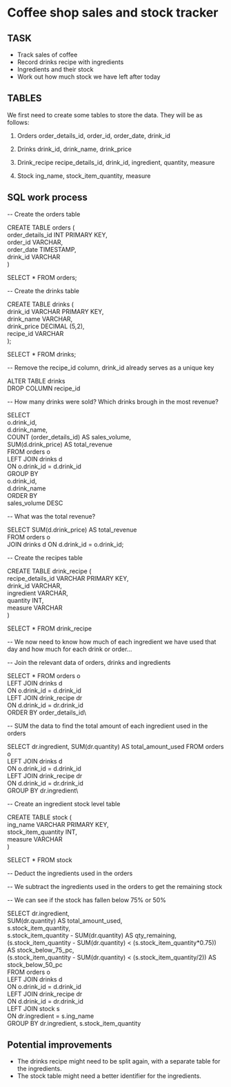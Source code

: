 # Coffee shop sales and stock tracker

## TASK
- Track sales of coffee
- Record drinks recipe with ingredients
- Ingredients and their stock
- Work out how much stock we have left after today

## TABLES

We first need to create some tables to store the data.
They will be as follows:

1. Orders
	order_details_id, order_id, order_date, drink_id 

2. Drinks
	drink_id, drink_name, drink_price

3. Drink_recipe
	recipe_details_id, drink_id, ingredient, quantity, measure 

6. Stock
	ing_name, stock_item_quantity, measure

## SQL work process

-- Create the orders table

CREATE TABLE orders (\
	order_details_id INT PRIMARY KEY, \
	order_id VARCHAR, \
	order_date TIMESTAMP, \
	drink_id VARCHAR\
	)

SELECT * FROM orders;

-- Create the drinks table

CREATE TABLE drinks (\
	drink_id VARCHAR PRIMARY KEY,\
	drink_name VARCHAR,\
	drink_price DECIMAL (5,2),\
	recipe_id VARCHAR\
);

SELECT * FROM drinks;

-- Remove the recipe_id column, drink_id already serves as a unique key

ALTER TABLE drinks\
DROP COLUMN recipe_id

-- How many drinks were sold? Which drinks brough in the most revenue?

SELECT \
o.drink_id, \
d.drink_name, \
COUNT (order_details_id) AS sales_volume, \
SUM(d.drink_price) AS total_revenue\
FROM orders o\
LEFT JOIN drinks d \
ON o.drink_id = d.drink_id\
GROUP BY \
o.drink_id, \
d.drink_name\
ORDER BY \
sales_volume DESC

-- What was the total revenue?

SELECT SUM(d.drink_price) AS total_revenue\
FROM orders o\
JOIN drinks d ON d.drink_id = o.drink_id;

-- Create the recipes table

CREATE TABLE drink_recipe (\
	recipe_details_id VARCHAR PRIMARY KEY,\
	drink_id VARCHAR,\
	ingredient VARCHAR,\
	quantity INT,\
	measure VARCHAR\
)

SELECT * FROM drink_recipe

-- We now need to know how much of each ingredient we have used that day and how much for each drink or order...

-- Join the relevant data of orders, drinks and ingredients

SELECT * FROM orders o\
LEFT JOIN drinks d \
ON o.drink_id = d.drink_id\
LEFT JOIN drink_recipe dr \
ON d.drink_id = dr.drink_id\
ORDER BY order_details_id\

-- SUM the data to find the total amount of each ingredient used in the orders

SELECT dr.ingredient, SUM(dr.quantity) AS total_amount_used FROM orders o\
LEFT JOIN drinks d \
ON o.drink_id = d.drink_id\
LEFT JOIN drink_recipe dr \
ON d.drink_id = dr.drink_id\
GROUP BY dr.ingredient\

-- Create an ingredient stock level table

CREATE TABLE stock (\
	ing_name VARCHAR PRIMARY KEY,\
	stock_item_quantity INT,\
	measure VARCHAR\
)

SELECT * FROM stock

-- Deduct the ingredients used in the orders

-- We subtract the ingredients used in the orders to get the remaining stock

-- We can see if the stock has fallen below 75% or 50%

SELECT dr.ingredient,\
SUM(dr.quantity) AS total_amount_used,\
s.stock_item_quantity,\
s.stock_item_quantity - SUM(dr.quantity) AS qty_remaining,\
(s.stock_item_quantity - SUM(dr.quantity) < (s.stock_item_quantity*0.75)) AS stock_below_75_pc,\
(s.stock_item_quantity - SUM(dr.quantity) < (s.stock_item_quantity/2)) AS stock_below_50_pc\
FROM orders o\
LEFT JOIN drinks d \
ON o.drink_id = d.drink_id\
LEFT JOIN drink_recipe dr \
ON d.drink_id = dr.drink_id\
LEFT JOIN stock s\
ON dr.ingredient = s.ing_name\
GROUP BY dr.ingredient, s.stock_item_quantity

## Potential improvements 

- The drinks recipe might need to be split again, with a separate table for the ingredients.
- The stock table might need a better identifier for the ingredients. 
